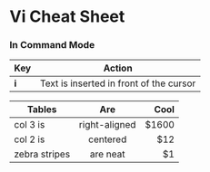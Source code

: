 # Vi Cheat Sheet

### In Command Mode 
| Key | Action |
|-----|--------|
| **i** | Text is inserted in front of the cursor |




| Tables        | Are           | Cool  |
| ------------- |:-------------:| -----:|
| col 3 is      | right-aligned | $1600 |
| col 2 is      | centered      |   $12 |
| zebra stripes | are neat      |    $1 |
